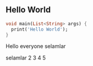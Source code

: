 ## Hello World


```dart
void main(List<String> args) {
  print('Hello World');
}
```
Hello everyone 
selamlar 

selamlar 2 3 4 5 
